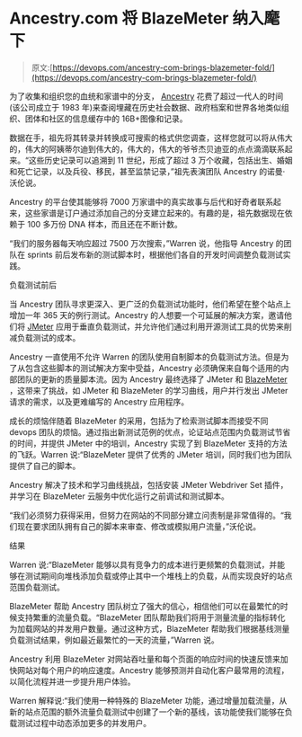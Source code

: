 # Ancestry.com 将 BlazeMeter 纳入麾下

> 原文:[https://devops.com/ancestry-com-brings-blazemeter-fold/](https://devops.com/ancestry-com-brings-blazemeter-fold/)

为了收集和组织您的血统和家谱中的分支， [Ancestry](http://www.ancestry.com) 花费了超过一代人的时间(该公司成立于 1983 年)来查阅埋藏在历史社会数据、政府档案和世界各地类似组织、团体和社区的信息缓存中的 16B+图像和记录。

数据在手，祖先将其转录并转换成可搜索的格式供您调查，这样您就可以将从伟大的，伟大的阿姨蒂尔迪到伟大的，伟大的，伟大的爷爷杰贝迪亚的点点滴滴联系起来。“这些历史记录可以追溯到 11 世纪，形成了超过 3 万个收藏，包括出生、婚姻和死亡记录，以及兵役、移民，甚至监禁记录，”祖先表演团队 Ancestry 的诺曼·沃伦说。

Ancestry 的平台使其能够将 7000 万家谱中的真实故事与后代和好奇者联系起来，这些家谱是订户通过添加自己的分支建立起来的。有趣的是，祖先数据现在依赖于 100 多万份 DNA 样本，而且还在不断计数。

“我们的服务器每天响应超过 7500 万次搜索，”Warren 说，他指导 Ancestry 的团队在 sprints 前后发布新的测试脚本时，根据他们各自的开发时间调整负载测试实践。

负载测试前后

当 Ancestry 团队寻求更深入、更广泛的负载测试功能时，他们希望在整个站点上增加一年 365 天的例行测试。Ancestry 的人想要一个可延展的解决方案，邀请他们将 [JMeter](https://jmeter.apache.org/) 应用于垂直负载测试，并允许他们通过利用开源测试工具的优势来削减负载测试的成本。

Ancestry 一直使用不允许 Warren 的团队使用自制脚本的负载测试方法。但是为了从包含这些脚本的测试解决方案中受益，Ancestry 必须确保来自每个适用的内部团队的更新的质量脚本流。因为 Ancestry 最终选择了 JMeter 和 [BlazeMeter](https://blazemeter.com/) ，这带来了挑战，如 JMeter 和 BlazeMeter 的学习曲线，用户并行发出 JMeter 请求的需求，以及更难编写的 Ancestry 应用程序。

成长的烦恼伴随着 BlazeMeter 的采用，包括为了检索测试脚本而接受不同 devops 团队的烦恼。通过指出新测试范例的优点，论证站点范围内负载测试节省的时间，并提供 JMeter 中的培训，Ancestry 实现了到 BlazeMeter 支持的方法的飞跃。Warren 说:“BlazeMeter 提供了优秀的 JMeter 培训，同时我们也为团队提供了自己的脚本。

Ancestry 解决了技术和学习曲线挑战，包括安装 JMeter Webdriver Set 插件，并学习在 BlazeMeter 云服务中优化运行之前调试和测试脚本。

“我们必须努力获得采用，但努力在网站的不同部分建立问责制是非常值得的。“我们现在要求团队拥有自己的脚本来审查、修改或模拟用户流量，”沃伦说。

结果

Warren 说:“BlazeMeter 能够以具有竞争力的成本进行更频繁的负载测试，并能够在测试期间向堆栈添加负载或停止其中一个堆栈上的负载，从而实现良好的站点范围负载测试。

BlazeMeter 帮助 Ancestry 团队树立了强大的信心，相信他们可以在最繁忙的时候支持繁重的流量负载。“BlazeMeter 团队帮助我们将用于测量流量的指标转化为加载网站的并发用户数量。通过这种方式，BlazeMeter 帮助我们根据基线测量负载测试结果，例如最近最繁忙的一天的流量，”Warren 说。

Ancestry 利用 BlazeMeter 对网站吞吐量和每个页面的响应时间的快速反馈来加快网站对每个用户的响应速度。Ancestry 能够预测并自动化客户最常用的流程，以简化流程并进一步提升用户体验。

Warren 解释说:“我们使用一种特殊的 BlazeMeter 功能，通过增量加载流量，从新的站点范围的额外流量负载测试中创建了一个新的基线，该功能使我们能够在负载测试过程中动态添加更多的并发用户。